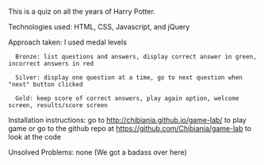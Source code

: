 This is a quiz on all the years of Harry Potter.

Technologies used: HTML, CSS, Javascript, and jQuery

Approach taken: I used medal levels

      Bronze: list questions and answers, display correct answer in green, incorrect answers in red

      Silver: display one question at a time, go to next question when "next" button clicked

      Gold: keep score of correct answers, play again option, welcome screen, results/score screen

Installation instructions: go to http://chibiania.github.io/game-lab/ to play game or go to the github repo at https://github.com/Chibiania/game-lab to look at the code

Unsolved Problems: none (We got a badass over here)
